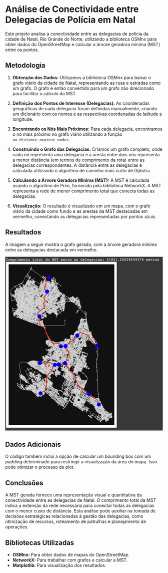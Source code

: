 # Análise de Conectividade entre Delegacias de Polícia em Natal

Este projeto analisa a conectividade entre as delegacias de polícia da cidade de Natal, Rio Grande do Norte, utilizando a biblioteca OSMnx para obter dados do OpenStreetMap e calcular a árvore geradora mínima (MST) entre os pontos.

## Metodologia

1. **Obtenção dos Dados:** Utilizamos a biblioteca OSMnx para baixar o grafo viário da cidade de Natal, representando as ruas e estradas como um grafo. O grafo é então convertido para um grafo não direcionado para facilitar o cálculo da MST.

2. **Definição dos Pontos de Interesse (Delegacias):**  As coordenadas geográficas de cada delegacia foram definidas manualmente, criando um dicionário com os nomes e as respectivas coordenadas de latitude e longitude.

3. **Encontrando os Nós Mais Próximos:** Para cada delegacia, encontramos o nó mais próximo no grafo viário utilizando a função `ox.distance.nearest_nodes`.

4. **Construindo o Grafo das Delegacias:** Criamos um grafo completo, onde cada nó representa uma delegacia e a aresta entre dois nós representa a menor distância (em termos de comprimento da rota) entre as delegacias correspondentes. A distância entre as delegacias é calculada utilizando o algoritmo de caminho mais curto de Dijkstra.

5. **Calculando a Árvore Geradora Mínima (MST):** A MST é calculada usando o algoritmo de Prim, fornecido pela biblioteca NetworkX. A MST representa a rede de menor comprimento total que conecta todas as delegacias.

6. **Visualização:** O resultado é visualizado em um mapa, com o grafo viário da cidade como fundo e as arestas da MST destacadas em vermelho, conectando as delegacias representadas por pontos azuis.


## Resultados

A imagem a seguir mostra o grafo gerado, com a árvore geradora mínima entre as delegacias destacada em vermelho.

![GRAFO MST DELEGACIA](GRAFODP.png)


## Dados Adicionais

O código também inclui a opção de calcular um bounding box com um padding determinado para restringir a visualização da área do mapa. Isso pode otimizar o processo de plot.



## Conclusões

A MST gerada fornece uma representação visual e quantitativa da conectividade entre as delegacias de Natal. O comprimento total da MST indica a extensão da rede necessária para conectar todas as delegacias com o menor custo de distância. Esta análise pode auxiliar na tomada de decisões estratégicas relacionadas à gestão das delegacias, como otimização de recursos, roteamento de patrulhas e planejamento de operações.

## Bibliotecas Utilizadas

* **OSMnx:** Para obter dados de mapas do OpenStreetMap.
* **NetworkX:** Para trabalhar com grafos e calcular a MST.
* **Matplotlib:** Para visualização dos resultados.
